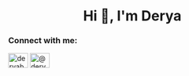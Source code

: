 <h1 align="center">Hi 👋, I'm Derya</h1>


<h3 align="left">Connect with me:</h3>
<p align="left">
<a href="https://linkedin.com/in/deryababul" target="blank"><img align="center" src="https://raw.githubusercontent.com/rahuldkjain/github-profile-readme-generator/master/src/images/icons/Social/linked-in-alt.svg" alt="deryababul" height="30" width="40" /></a>
<a href="https://medium.com/@deryababul" target="blank"><img align="center" src="https://raw.githubusercontent.com/rahuldkjain/github-profile-readme-generator/master/src/images/icons/Social/medium.svg" alt="@deryababul" height="30" width="40" /></a>
</p>


